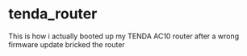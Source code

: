# tenda_router

This is how i actually booted up my TENDA AC10 router after a wrong firmware update bricked the router
